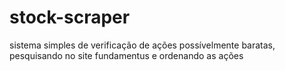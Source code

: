 # stock-scraper
sistema simples de verificação de ações possívelmente baratas, pesquisando no site fundamentus e ordenando as ações
